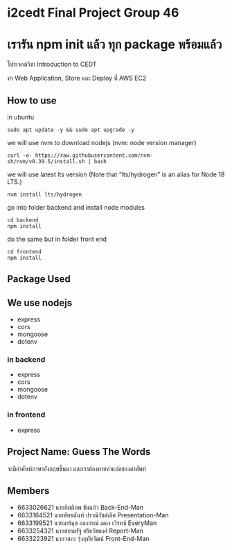 # i2cedt Final Project Group 46
<h1>เรารัน npm init แล้ว ทุก package พร้อมแล้ว</h1>
<p>โปรเจกต์วิชา Introduction to CEDT</p>
<p>ทำ Web Application, Store และ Deploy ที่ AWS EC2</p>

## How to use
in ubuntu

```sudo apt update -y && sudo apt upgrade -y```

we will use nvm to download nodejs (nvm: node version manager)

```curl -o- https://raw.githubusercontent.com/nvm-sh/nvm/v0.39.5/install.sh | bash```

we will use latest lts version  (Note that “lts/hydrogen” is an alias for Node 18 LTS.)

```nvm install lts/hydrogen```

go into folder backend and install node modules

```
cd backend
npm install
```

do the same but in folder front end

```
cd frontend
npm install
```

## Package Used

## We use nodejs
- express
- cors
- mongoose
- dotenv

### in backend
- express
- cors
- mongoose
- dotenv

### in frontend
- express

## Project Name: Guess The Words
<p>จะมีคำศัพท์ภาษาอังกฤษขึ้นมา และเราต้องทายคำแปลของคำศัพท์</p>

## Members
- 6633026621 นายกิตติภพ ขันแก้ว Back-End-Man
- 6633164521 นายพัทธนันท์ ปราณีรัชต์เลิศ Presentation-Man
- 6633199521 นายมาร์คุส อลงกรณ์ ฌอง เวิรทซ์ EveryMan
- 6633254321 นายสยามรัฐ ศรีธวัชพงศ์ Report-Man
- 6633223921 นายวสภะ รุ่งฤทัยวัฒน์ Front-End-Man
